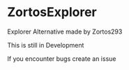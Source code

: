 # ZortosExplorer
Explorer Alternative made by Zortos293


This is still in Development 

If you encounter bugs create an issue
